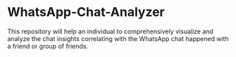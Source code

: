 # WhatsApp-Chat-Analyzer
This repository will help an individual to comprehensively visualize and analyze the chat insights correlating with the WhatsApp chat happened with a friend or group of friends.  
